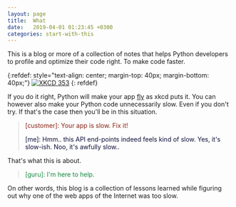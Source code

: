 ```yaml
---
layout: page
title:  What
date:   2019-04-01 01:23:45 +0300
categories: start-with-this
---
```


This is a blog or more of a collection of notes that helps Python developers to profile and optimize their code right. To make code faster.

{:refdef: style="text-align: center; margin-top: 40px; margin-bottom: 40px;"}
[![XKCD 353](https://imgs.xkcd.com/comics/python.png)](https://xkcd.com/353/)
{: refdef}

If you do it right, Python will make your app [fly](https://xkcd.com/353/) as xkcd puts it. You can however also make your Python code unnecessarily slow. Even if you don't try. If that's the case then you'll be in this situation.


> 
> <span style="color: #872215;"> \[customer\]: Your app is slow. Fix it! </span>
>
> <span style="color: #0e103a;"> \[me\]: Hmm.. this API end-points indeed feels kind of slow. Yes, it's slow-ish. Noo, it's awfully slow.. </span>
> 

That's what this is about.

>
> <span style="color: #15873f;"> \[guru\]: I'm here to help. </span>
> 

On other words, this blog is a collection of lessons learned while figuring out why one of the web apps of the Internet was too slow. 
